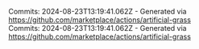 Commits: 2024-08-23T13:19:41.062Z - Generated via https://github.com/marketplace/actions/artificial-grass
<br>
Commits: 2024-08-23T13:19:41.062Z - Generated via https://github.com/marketplace/actions/artificial-grass
<br>
